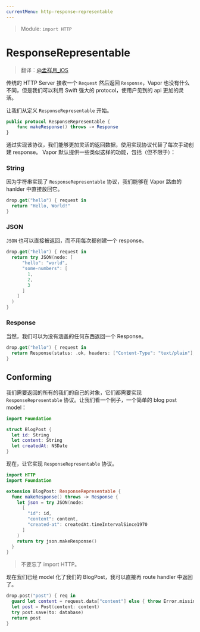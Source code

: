 ```yaml
---
currentMenu: http-response-representable
---
```


> Module: `import HTTP`

# ResponseRepresentable

> 翻译：[@孟祥月_iOS](http://weibo.com/u/1750643861)

传统的 HTTP Server 接收一个 `Request` 然后返回 `Response`，Vapor 也没有什么不同，但是我们可以利用 Swift 强大的 protocol，使用户见到的 api 更加的灵活。

让我们从定义 `ResponseRepresentable` 开始。

```swift
public protocol ResponseRepresentable {
    func makeResponse() throws -> Response
}
```

通过实现该协议，我们能够更加灵活的返回数据，使用实现协议代替了每次手动创建 response。 Vapor 默认提供一些类似这样的功能，包括（但不限于）：

### String

因为字符串实现了 `ResponseRepresentable` 协议，我们能够在 Vapor 路由的 hanlder 中直接放回它。

```swift
drop.get("hello") { request in
  return "Hello, World!"
}
```

### JSON

`JSON` 也可以直接被返回，而不用每次都创建一个 response。

```swift
drop.get("hello") { request in
  return try JSON(node: [
      "hello": "world",
      "some-numbers": [
        1,
        2,
        3
      ]
    ]
  )
}
```

### Response

当然，我们可以为没有涵盖的任何东西返回一个 Response。

```swift
drop.get("hello") { request in
  return Response(status: .ok, headers: ["Content-Type": "text/plain"], body: "Hello, World!")
}
```

## Conforming

我们需要返回的所有的我们的自己的对象，它们都需要实现 `ResponseRepresentable` 协议。让我们看一个例子，一个简单的 blog post model：

```swift
import Foundation

struct BlogPost {
  let id: String
  let content: String
  let createdAt: NSDate
}
```

现在，让它实现 `ResponseRepresentable` 协议。

```swift
import HTTP
import Foundation

extension BlogPost: ResponseRepresentable {
  func makeResponse() throws -> Response {
    let json = try JSON(node:
      [
        "id": id,
        "content": content,
        "created-at": createdAt.timeIntervalSince1970
      ]
    )
    return try json.makeResponse()
  }
}
```

> 不要忘了 import HTTP。

现在我们已经 model 化了我们的 BlogPost，我可以直接再 route handler 中返回了。

```swift
drop.post("post") { req in
  guard let content = request.data["content"] else { throw Error.missingContent }
  let post = Post(content: content)
  try post.save(to: database)
  return post
}
```
